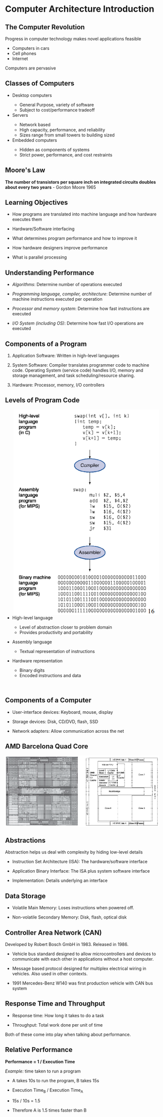 # Computer Architecture Introduction

## The Computer Revolution

Progress in computer technology makes novel applications feasible

- Computers in cars
- Cell phones
- Internet

Computers are pervasive

## Classes of Computers

<ul>
  <li>Desktop computers</li>
    <ul>
      <li>General Purpose, variety of software</li>
      <li>Subject to cost/performance tradeoff</li>
    </ul>
  <li>Servers</li>
    <ul>
      <li>Network based</li>
      <li>High capacity, performance, and reliability</li>
      <li>Sizes range from small towers to building sized</li>
    </ul>
  <li>Embedded computers</li>
    <ul>
      <li>Hidden as components of systems</li>
      <li>Strict power, performance, and cost restraints</li>
    </ul>
</ul>


## Moore's Law

**The number of transistors per square inch on integrated circuits doubles about every two years** - Gordon Moore 1965

## Learning Objectives

- How programs are translated into machine language and how hardware executes them

- Hardware/Software interfacing

- What determines program performance and how to improve it

- How hardware designers improve performance

- What is parallel processing

## Understanding Performance

- *Algorithms*: Determine number of operations executed

- *Programming language, compiler, architecture*: Determine number of machine instructions executed per operation

- *Processor and memory system*: Determine how fast instructions are executed

- *I/O System (including OS)*: Determine how fast I/O operations are executed

## Components of a Program

1. Application Software: Written in high-level languages

2. System Software: Compiler translates programmer code to machine code. Operating System (service code) handles I/O, memory and storage management, and task scheduling/resource sharing.

3. Hardware: Processor, memory, I/O controllers


## Levels of Program Code

<img align="right" src="/res/lvlprgmcode.png">

- High-level language
  - Level of abstraction closer to problem domain
  - Provides productivity and portability

- Assembly language
  - Textual representation of instructions

- Hardware representation
  - Binary digits
  - Encoded instructions and data

<br>

## Components of a Computer

- User-interface devices: Keyboard, mouse, display

- Storage devices: Disk, CD/DVD, flash, SSD

- Network adapters: Allow communication across the net

## AMD Barcelona Quad Core

<img src="/res/barcelona.png">


## Abstractions

Abstraction helps us deal with complexity by hiding low-level details

- Instruction Set Architecture (ISA): The hardware/software interface

- Application Binary Interface: The ISA plus system software interface

- Implementation: Details underlying an interface

## Data Storage

- Volatile Main Memory: Loses instructions when powered off.

- Non-volatile Secondary Memory: Disk, flash, optical disk

## Controller Area Network (CAN)

Developed by Robert Bosch GmbH in 1983. Released in 1986.

- Vehicle bus standard designed to allow microcontrollers and devices to communicate with each other in applications without a host computer.

- Message based protocol designed for multiplex electrical wiring in vehicles. Also used in other contexts.

- 1991 Mercedes-Benz W140 was first production vehicle with CAN bus system

## Response Time and Throughput

- Response time: How long it takes to do a task

- Throughput: Total work done per unit of time

Both of these come into play when talking about performance.

## Relative Performance

**Performance = 1 / Execution Time**

*Example:* time taken to run a program

- A takes 10s to run the program, B takes 15s

- Execution Time<sub>B</sub> / Execution Time<sub>A</sub>

- 15s / 10s = 1.5

- Therefore A is 1.5 times faster than B
